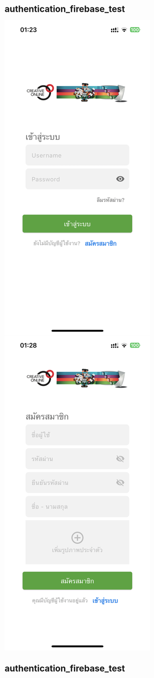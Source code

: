 # authentication_firebase_test

[comment]: <> (display video)
[![Watch the video](/video/display-demo1.PNG)](/video/demo.MP4)
[![Watch the video](/video/display-demo2.PNG)](/video/demo.MP4)
# authentication_firebase_test
